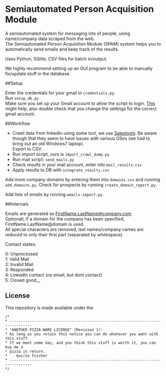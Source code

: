# Semiautomated Person Acquisition Module

A semiautomated system for messaging lots of people, using name/company data scraped from the web.  
The Semiautomated Person Acquisition Module (SPAM) system helps you to automatically send emails and keep track of the results.

Uses Python, SQlite, CSV files for batch in/output.

We highly recommend setting up an GUI program to be able to manually fix/update stuff in the database.

##Setup

Enter the credentials for your gmail in `credentials.py`.  
Run `setup_db.py`  
Make sure you set up your Gmail account to allow the script to login. 
[This](http://stackoverflow.com/questions/10147455/trying-to-send-email-gmail-as-mail-provider-using-python/27515833#27515833) might help,
also double check that you change the settings for the correct gmail account.

##Workflow

* Crawl data from linkedin using some tool, we use [Salestools](https://salestools.io/). Be aware though that they seem to have issues with various OSes (we had to bring out an old Windows7 laptop).  
  Export to CSV.
* Run import script, ours is `import_crawl_dump.py`
* Run mail script: `send_mails.py`
* Check results in your mail account, enter into `mail_results.csv`
* Apply results to DB with `integrate_results.csv`

Add more company domains by entering them into `domains.csv` and running `add_domains.py`.
Check for prospects by running `create_domain_report.py`.

Add lists of emails by running `emails-import.py`.

##Internals

Emails are generated as FirstName.LastName@company.com  
Optionall, if a domain for the company has been specified, FirstName.LastName@domain is used.  
All special characters are removed, last names/company names are reduced to only their first part (separated by whitespace).  

Contact states:

0: Unprocessed  
1: Valid Mail  
2: Invalid Mail  
3: Responded  
4: LinkedIn contact (no email, but dont contact)  
5: Closed good__

## License

This repository is made available under the

    /*
    * --------------------------------------------------------------------------------
    * "ANOTHER PIZZA-WARE LICENSE" (Revision 1):
    * As long as you retain this notice you can do whatever you want with this stuff.
    * If we meet some day, and you think this stuff is worth it, you can buy me a
    * pizza in return.
    *    Quirin Fischer
    * --------------------------------------------------------------------------------
    */